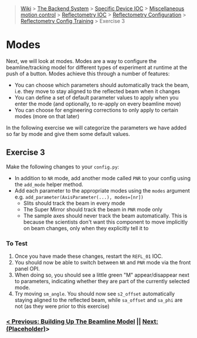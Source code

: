> [Wiki](Home) > [The Backend System](The-Backend-System) > [Specific Device IOC](Specific-Device-IOC) > [Miscellaneous motion control](Miscellaneous-Motion-Control) > [Reflectometry IOC](Reflectometry-IOC) > [Reflectometry Configuration](Reflectometry-Configuration) > [Reflectometry Config Training](https://github.com/ISISComputingGroup/ibex_developers_manual/wiki/Reflectometry-Config-Training-%E2%80%90-Overview-&-Setup) > Exercise 3


# Modes

Next, we will look at modes. Modes are a way to configure the beamline/tracking model for different types of experiment at runtime at the push of a button. Modes achieve this through a number of features:
- You can choose which parameters should automatically track the beam, i.e. they move to stay aligned to the reflected beam when it changes
- You can define a set of default parameter values to apply when you enter the mode (and optionally, to re-apply on every beamline move)
- You can choose for engineering corrections to only apply to certain modes (more on that later)

In the following exercise we will categorize the parameters we have added so far by mode and give them some default values.

## Exercise 3

Make the following changes to your `config.py`:
- In addition to `NR` mode, add another mode called `PNR` to your config using the `add_mode` helper method.
- Add each parameter to the appropriate modes using the `modes` argument e.g. `add_parameter(AxisParameter(...), modes=[nr])`
    - Slits should track the beam in every mode
    - The Super Mirror should track the beam in `PNR` mode only
    - The sample axes should never track the beam automatically. This is because the scientists don't want this component to move implicitly on beam changes, only when they explicitly tell it to

### To Test
1. Once you have made these changes, restart the `REFL_01` IOC. 
1. You should now be able to switch between `NR` and `PNR` mode via the front panel OPI. 
1. When doing so, you should see a little green "M" appear/disappear next to parameters, indicating whether they are part of the currently selected mode.
1. Try moving `sm_angle`. You should now see `s2_offset` automatically staying aligned to the reflected beam, while `sa_offset` and `sa_phi` are not (as they were prior to this exercise)

### [< Previous: Building Up The Beamline Model](https://github.com/ISISComputingGroup/ibex_developers_manual/wiki/Reflectometry-Config-Training-%E2%80%90-Exercise-2) || [Next: (Placeholder)](https://github.com/ISISComputingGroup/ibex_developers_manual/wiki/Reflectometry-Config-Training-%E2%80%90-Exercise-4)>